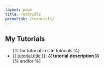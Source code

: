 ```yaml
---
layout: page
title: Tutorials
permalink: /tutorials/
---
```


<h2>My Tutorials</h2>

<ul>
  {% for tutorial in site.tutorials %}
    <li>
      <a href="{{ tutorial.url }}">{{ tutorial.title }}</a>: <b>{{ tutorial.description }}</b>
    </li>
  {% endfor %}
</ul>


